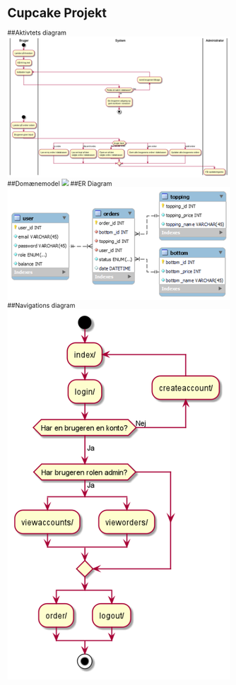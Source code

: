 # Cupcake Projekt

##Aktivtets diagram
![](documentation/Aktivitetsdiagram.png)
##Domænemodel
![](documentation/Domænemodel.png)
##ER Diagram
![](documentation/ER%20Diagram.png)
##Navigations diagram
![](documentation/Navigationsdiagram.png)